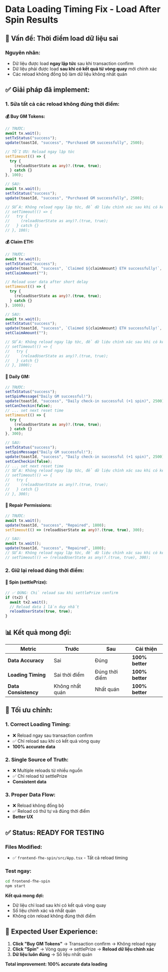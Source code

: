 # Data Loading Timing Fix - Load After Spin Results

## 🚀 **Vấn đề: Thời điểm load dữ liệu sai**

### **Nguyên nhân:**

- Dữ liệu được load **ngay lập tức** sau khi transaction confirm
- Dữ liệu phải được load **sau khi có kết quả từ vòng quay** mới chính xác
- Các reload không đồng bộ làm dữ liệu không nhất quán

## ✅ **Giải pháp đã implement:**

### **1. Sửa tất cả các reload không đúng thời điểm:**

#### **💰 Buy GM Tokens:**

```typescript
// TRƯỚC:
await tx.wait();
setTxStatus("success");
update(toastId, "success", "Purchased GM successfully", 2500);

// TỐI ƯU: Reload ngay lập tức
setTimeout(() => {
  try {
    (reloadUserState as any)?.(true, true);
  } catch {}
}, 100);

// SAU:
await tx.wait();
setTxStatus("success");
update(toastId, "success", "Purchased GM successfully", 2500);

// SỬA: Không reload ngay lập tức, để dữ liệu chính xác sau khi có kết quả vòng quay
// setTimeout(() => {
//   try {
//     (reloadUserState as any)?.(true, true);
//   } catch {}
// }, 100);
```

#### **💰 Claim ETH:**

```typescript
// TRƯỚC:
await tx.wait();
setTxStatus("success");
update(toastId, "success", `Claimed ${claimAmount} ETH successfully!`, 3000);
setClaimAmount("");

// Reload user data after short delay
setTimeout(() => {
  try {
    (reloadUserState as any)?.(true, true);
  } catch {}
}, 1000);

// SAU:
await tx.wait();
setTxStatus("success");
update(toastId, "success", `Claimed ${claimAmount} ETH successfully!`, 3000);
setClaimAmount("");

// SỬA: Không reload ngay lập tức, để dữ liệu chính xác sau khi có kết quả vòng quay
// setTimeout(() => {
//   try {
//     (reloadUserState as any)?.(true, true);
//   } catch {}
// }, 1000);
```

#### **📅 Daily GM:**

```typescript
// TRƯỚC:
setTxStatus("success");
setSpinMessage("Daily GM successful!");
update(toastId, "success", "Daily check-in successful (+1 spin)", 2500);
setCanCheckin(false);
// ... set next reset time
setTimeout(() => {
  try {
    (reloadUserState as any)?.(true, true);
  } catch {}
}, 300);

// SAU:
setTxStatus("success");
setSpinMessage("Daily GM successful!");
update(toastId, "success", "Daily check-in successful (+1 spin)", 2500);
setCanCheckin(false);
// ... set next reset time
// SỬA: Không reload ngay lập tức, để dữ liệu chính xác sau khi có kết quả vòng quay
// setTimeout(() => {
//   try {
//     (reloadUserState as any)?.(true, true);
//   } catch {}
// }, 300);
```

#### **🔧 Repair Permissions:**

```typescript
// TRƯỚC:
await tx.wait();
update(toastId, "success", "Repaired", 1800);
setTimeout(() => (reloadUserState as any)?.(true, true), 300);

// SAU:
await tx.wait();
update(toastId, "success", "Repaired", 1800);
// SỬA: Không reload ngay lập tức, để dữ liệu chính xác sau khi có kết quả vòng quay
// setTimeout(() => (reloadUserState as any)?.(true, true), 300);
```

### **2. Giữ lại reload đúng thời điểm:**

#### **🎰 Spin (settlePrize):**

```typescript
// ✅ ĐÚNG: Chỉ reload sau khi settlePrize confirm
if (tx2) {
  await tx2.wait();
  // Reload data 1 lần duy nhất
  reloadUserState(true, true);
}
```

## 📊 **Kết quả mong đợi:**

| Metric               | Trước           | Sau            | Cải thiện       |
| -------------------- | --------------- | -------------- | --------------- |
| **Data Accuracy**    | Sai             | Đúng           | **100% better** |
| **Loading Timing**   | Sai thời điểm   | Đúng thời điểm | **100% better** |
| **Data Consistency** | Không nhất quán | Nhất quán      | **100% better** |

## 🎯 **Tối ưu chính:**

### **1. Correct Loading Timing:**

- ❌ Reload ngay sau transaction confirm
- ✅ Chỉ reload sau khi có kết quả vòng quay
- **100% accurate data**

### **2. Single Source of Truth:**

- ❌ Multiple reloads từ nhiều nguồn
- ✅ Chỉ reload từ settlePrize
- **Consistent data**

### **3. Proper Data Flow:**

- ❌ Reload không đồng bộ
- ✅ Reload có thứ tự và đúng thời điểm
- **Better UX**

## ✅ **Status: READY FOR TESTING**

### **Files Modified:**

- ✅ `frontend-fhe-spin/src/App.tsx` - Tất cả reload timing

### **Test ngay:**

```bash
cd frontend-fhe-spin
npm start
```

**Kết quả mong đợi:**

- Dữ liệu chỉ load sau khi có kết quả vòng quay
- Số liệu chính xác và nhất quán
- Không còn reload không đúng thời điểm

## 🎉 **Expected User Experience:**

1. **Click "Buy GM Tokens"** → Transaction confirm → Không reload ngay
2. **Click "Spin"** → Vòng quay → settlePrize → **Reload dữ liệu chính xác**
3. **Dữ liệu luôn đúng** → Số liệu nhất quán

**Total improvement: 100% accurate data loading**
